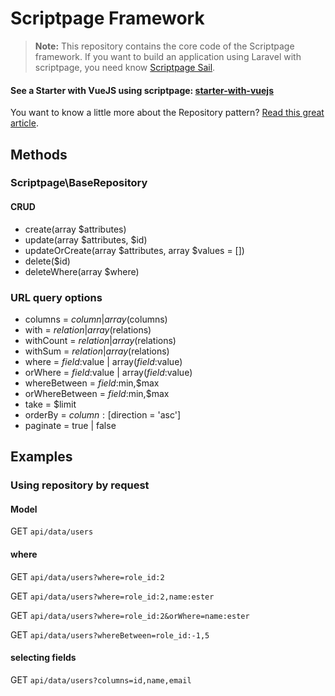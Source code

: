 # Scriptpage Framework

> **Note:** This repository contains the core code of the Scriptpage framework. If you want to build an application using Laravel with scriptpage, you need know [Scriptpage Sail](https://github.com/tuliogoncalves/sail).


#### See a Starter with VueJS using scriptpage: [starter-with-vuejs](https://github.com/tuliogoncalves/starter-with-vuejs) 

You want to know a little more about the Repository pattern? [Read this great article](http://scriptpage.com.br/using-scriptpage-repository).


## Methods

### Scriptpage\BaseRepository

#### CRUD
- create(array $attributes)
- update(array $attributes, $id)
- updateOrCreate(array $attributes, array $values = [])
- delete($id)
- deleteWhere(array $where)

### URL query options
- columns = $column | array($columns)
- with = $relation | array($relations)
- withCount = $relation | array($relations)
- withSum = $relation | array($relations)
- where = $field:$value | array($field:$value)
- orWhere = $field:$value | array($field:$value)
- whereBetween = $field:$min,$max
- orWhereBetween = $field:$min,$max
- take = $limit
- orderBy = $column:[$direction = 'asc']
- paginate = true | false

## Examples

### Using repository by request

#### Model

GET `api/data/users`

#### where

GET `api/data/users?where=role_id:2`

GET `api/data/users?where=role_id:2,name:ester`

GET `api/data/users?where=role_id:2&orWhere=name:ester`

GET `api/data/users?whereBetween=role_id:-1,5`

#### selecting fields

GET `api/data/users?columns=id,name,email`

